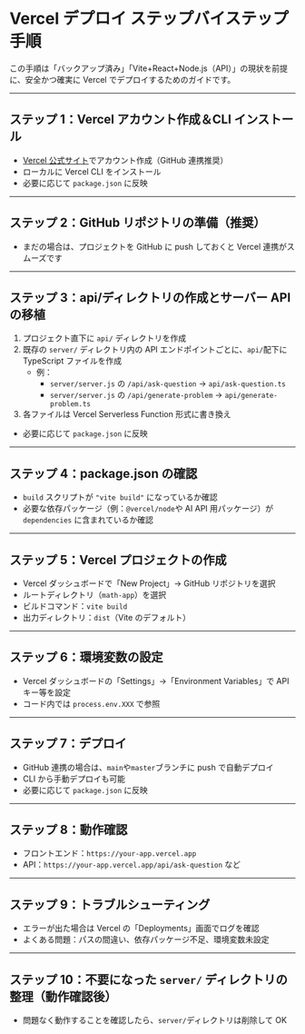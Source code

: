 # Vercel デプロイ ステップバイステップ手順

この手順は「バックアップ済み」「Vite+React+Node.js（API）」の現状を前提に、安全かつ確実に Vercel でデプロイするためのガイドです。

---

## ステップ 1：Vercel アカウント作成＆CLI インストール

-   [Vercel 公式サイト](https://vercel.com/)でアカウント作成（GitHub 連携推奨）
-   ローカルに Vercel CLI をインストール
-   必要に応じて `package.json` に反映

---

## ステップ 2：GitHub リポジトリの準備（推奨）

-   まだの場合は、プロジェクトを GitHub に push しておくと Vercel 連携がスムーズです

---

## ステップ 3：api/ディレクトリの作成とサーバー API の移植

1. プロジェクト直下に `api/` ディレクトリを作成
2. 既存の `server/` ディレクトリ内の API エンドポイントごとに、`api/`配下に TypeScript ファイルを作成
    - 例：
        - `server/server.js` の `/api/ask-question` → `api/ask-question.ts`
        - `server/server.js` の `/api/generate-problem` → `api/generate-problem.ts`
3. 各ファイルは Vercel Serverless Function 形式に書き換え

-   必要に応じて `package.json` に反映

---

## ステップ 4：package.json の確認

-   `build` スクリプトが `"vite build"` になっているか確認
-   必要な依存パッケージ（例：`@vercel/node`や AI API 用パッケージ）が `dependencies` に含まれているか確認

---

## ステップ 5：Vercel プロジェクトの作成

-   Vercel ダッシュボードで「New Project」→ GitHub リポジトリを選択
-   ルートディレクトリ（`math-app`）を選択
-   ビルドコマンド：`vite build`
-   出力ディレクトリ：`dist`（Vite のデフォルト）

---

## ステップ 6：環境変数の設定

-   Vercel ダッシュボードの「Settings」→「Environment Variables」で API キー等を設定
-   コード内では `process.env.XXX` で参照

---

## ステップ 7：デプロイ

-   GitHub 連携の場合は、`main`や`master`ブランチに push で自動デプロイ
-   CLI から手動デプロイも可能
-   必要に応じて `package.json` に反映

---

## ステップ 8：動作確認

-   フロントエンド：`https://your-app.vercel.app`
-   API：`https://your-app.vercel.app/api/ask-question` など

---

## ステップ 9：トラブルシューティング

-   エラーが出た場合は Vercel の「Deployments」画面でログを確認
-   よくある問題：パスの間違い、依存パッケージ不足、環境変数未設定

---

## ステップ 10：不要になった `server/` ディレクトリの整理（動作確認後）

-   問題なく動作することを確認したら、`server/`ディレクトリは削除して OK
